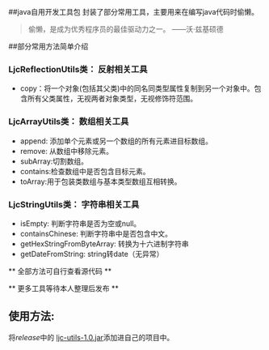 ##java自用开发工具包
封装了部分常用工具，主要用来在编写java代码时偷懒。
> 偷懒，是成为优秀程序员的最佳驱动力之一。
>                          ——沃·兹基硕德

##部分常用方法简单介绍
### LjcReflectionUtils类： 反射相关工具
* copy：将一个对象(包括其父类)中的同名同类型属性复制到另一个对象中。包含所有父类属性，无视两者对象类型，无视修饰符范围。

### LjcArrayUtils类： 数组相关工具
* append: 添加单个元素或另一个数组的所有元素进目标数组。
* remove: 从数组中移除元素。
* subArray:切割数组。
* contains:检查数组中是否包含目标元素。
* toArray:用于包装类数组与基本类型数组互相转换。

### LjcStringUtils类： 字符串相关工具
* isEmpty: 判断字符串是否为空或null。
* containsChinese: 判断字符串中是否包含中文。
* getHexStringFromByteArray: 转换为十六进制字符串
* getDateFromString: string转date（无异常）

** 全部方法可自行查看源代码 **

** 更多工具等待本人整理后发布 **

## 使用方法:

将*release*中的 [ljc-utils-1.0.jar]("https://github.com/AirJesse/AirJesseDevelopmentSupport/blob/master/release/ljc-utils-1.0.jar")添加进自己的项目中。
